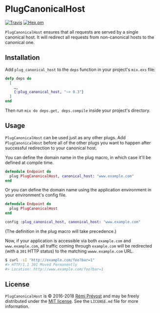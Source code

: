 PlugCanonicalHost
=================

[![Travis](https://img.shields.io/travis/remiprev/plug_canonical_host.svg?style=flat-square)](https://travis-ci.org/remiprev/plug_canonical_host)
[![Hex.pm](https://img.shields.io/hexpm/v/plug_canonical_host.svg?style=flat-square)](https://hex.pm/packages/plug_canonical_host)

`PlugCanonicalHost` ensures that all requests are served by a single canonical
host. It will redirect all requests from non-canonical hosts to the canonical
one.

Installation
------------

Add `plug_canonical_host` to the `deps` function in your project's `mix.exs` file:

```elixir
defp deps do
  [
    …,
    {:plug_canonical_host, "~> 0.3"}
  ]
end
```

Then run `mix do deps.get, deps.compile` inside your project's directory.

Usage
-----

`PlugCanonicalHost` can be used just as any other plugs. Add `PlugCanonicalHost`
before all of the other plugs you want to happen after successful redirection
to your canonical host.

You can define the domain name in the plug macro, in which case it'll be defined at compile time.

```elixir
defmodule Endpoint do
  plug PlugCanonicalHost, canonical_host: "www.example.com"
end
```

Or you can define the domain name using the application environment in your environment's config file.

```elixir
defmodule Endpoint do
  plug PlugCanonicalHost
end
```

```elixir
config :plug_canonical_host, canonical_host: "www.example.com"
````

(The definition in the plug macro will take precedence.)

Now, if your application is accessible via both `example.com` and
`www.example.com`, all traffic coming through `example.com` will be redirected
(with a `301` HTTP status) to the matching `wwww.example.com` URL.

```bash
$ curl -sI "http://example.com/foo?bar=1"
#> HTTP/1.1 301 Moved Permanently
#> Location: http://www.example.com/foo?bar=1
```

License
-------

`PlugCanonicalHost` is © 2016-2018 [Rémi Prévost](http://exomel.com) and may be
freely distributed under the [MIT license](https://github.com/remiprev/plug_canonical_host/blob/master/LICENSE.md). See the
`LICENSE.md` file for more information.
